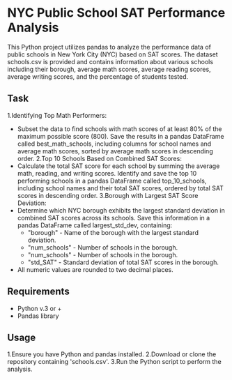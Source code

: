 # NYC Public School SAT Performance Analysis
This Python project utilizes pandas to analyze the performance data of public schools in New York City (NYC) based on SAT scores. The dataset schools.csv is provided and contains information about various schools including their borough, average math scores, average reading scores, average writing scores, and the percentage of students tested.
## Task
1.Identifying Top Math Performers:
 - Subset the data to find schools with math scores of at least 80% of the maximum possible score (800). Save the results in a pandas DataFrame called best_math_schools, including columns for school names and average math scores, sorted by average math scores in descending order.
2.Top 10 Schools Based on Combined SAT Scores:
 - Calculate the total SAT score for each school by summing the average math, reading, and writing scores. Identify and save the top 10 performing schools in a pandas DataFrame called top_10_schools, including school names and their total SAT scores, ordered by total SAT scores in descending order.
3.Borough with Largest SAT Score Deviation:
 - Determine which NYC borough exhibits the largest standard deviation in combined SAT scores across its schools. Save this information in a pandas DataFrame called largest_std_dev, containing:
   - "borough" - Name of the borough with the largest standard deviation.
   - "num_schools" - Number of schools in the borough.
   - "num_schools" - Number of schools in the borough.
   - "std_SAT" - Standard deviation of total SAT scores in the borough.
  - All numeric values are rounded to two decimal places.
## Requirements
 - Python v.3 or +
 - Pandas library
## Usage
1.Ensure you have Python and pandas installed.
2.Download or clone the repository containing 'schools.csv'.
3.Run the Python script to perform the analysis.
